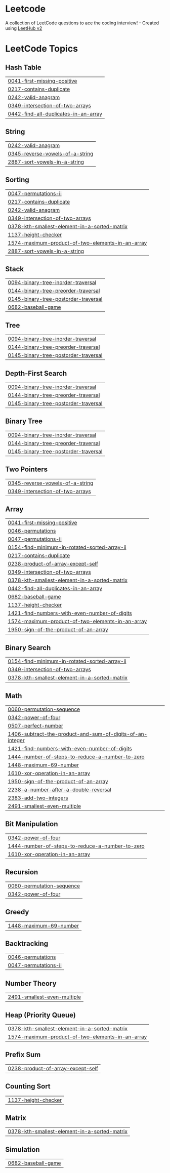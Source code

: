 # Leetcode
A collection of LeetCode questions to ace the coding interview! - Created using [LeetHub v2](https://github.com/arunbhardwaj/LeetHub-2.0)

<!---LeetCode Topics Start-->
# LeetCode Topics
## Hash Table
|  |
| ------- |
| [0041-first-missing-positive](https://github.com/Piyush12379/Leetcode/tree/master/0041-first-missing-positive) |
| [0217-contains-duplicate](https://github.com/Piyush12379/Leetcode/tree/master/0217-contains-duplicate) |
| [0242-valid-anagram](https://github.com/Piyush12379/Leetcode/tree/master/0242-valid-anagram) |
| [0349-intersection-of-two-arrays](https://github.com/Piyush12379/Leetcode/tree/master/0349-intersection-of-two-arrays) |
| [0442-find-all-duplicates-in-an-array](https://github.com/Piyush12379/Leetcode/tree/master/0442-find-all-duplicates-in-an-array) |
## String
|  |
| ------- |
| [0242-valid-anagram](https://github.com/Piyush12379/Leetcode/tree/master/0242-valid-anagram) |
| [0345-reverse-vowels-of-a-string](https://github.com/Piyush12379/Leetcode/tree/master/0345-reverse-vowels-of-a-string) |
| [2887-sort-vowels-in-a-string](https://github.com/Piyush12379/Leetcode/tree/master/2887-sort-vowels-in-a-string) |
## Sorting
|  |
| ------- |
| [0047-permutations-ii](https://github.com/Piyush12379/Leetcode/tree/master/0047-permutations-ii) |
| [0217-contains-duplicate](https://github.com/Piyush12379/Leetcode/tree/master/0217-contains-duplicate) |
| [0242-valid-anagram](https://github.com/Piyush12379/Leetcode/tree/master/0242-valid-anagram) |
| [0349-intersection-of-two-arrays](https://github.com/Piyush12379/Leetcode/tree/master/0349-intersection-of-two-arrays) |
| [0378-kth-smallest-element-in-a-sorted-matrix](https://github.com/Piyush12379/Leetcode/tree/master/0378-kth-smallest-element-in-a-sorted-matrix) |
| [1137-height-checker](https://github.com/Piyush12379/Leetcode/tree/master/1137-height-checker) |
| [1574-maximum-product-of-two-elements-in-an-array](https://github.com/Piyush12379/Leetcode/tree/master/1574-maximum-product-of-two-elements-in-an-array) |
| [2887-sort-vowels-in-a-string](https://github.com/Piyush12379/Leetcode/tree/master/2887-sort-vowels-in-a-string) |
## Stack
|  |
| ------- |
| [0094-binary-tree-inorder-traversal](https://github.com/Piyush12379/Leetcode/tree/master/0094-binary-tree-inorder-traversal) |
| [0144-binary-tree-preorder-traversal](https://github.com/Piyush12379/Leetcode/tree/master/0144-binary-tree-preorder-traversal) |
| [0145-binary-tree-postorder-traversal](https://github.com/Piyush12379/Leetcode/tree/master/0145-binary-tree-postorder-traversal) |
| [0682-baseball-game](https://github.com/Piyush12379/Leetcode/tree/master/0682-baseball-game) |
## Tree
|  |
| ------- |
| [0094-binary-tree-inorder-traversal](https://github.com/Piyush12379/Leetcode/tree/master/0094-binary-tree-inorder-traversal) |
| [0144-binary-tree-preorder-traversal](https://github.com/Piyush12379/Leetcode/tree/master/0144-binary-tree-preorder-traversal) |
| [0145-binary-tree-postorder-traversal](https://github.com/Piyush12379/Leetcode/tree/master/0145-binary-tree-postorder-traversal) |
## Depth-First Search
|  |
| ------- |
| [0094-binary-tree-inorder-traversal](https://github.com/Piyush12379/Leetcode/tree/master/0094-binary-tree-inorder-traversal) |
| [0144-binary-tree-preorder-traversal](https://github.com/Piyush12379/Leetcode/tree/master/0144-binary-tree-preorder-traversal) |
| [0145-binary-tree-postorder-traversal](https://github.com/Piyush12379/Leetcode/tree/master/0145-binary-tree-postorder-traversal) |
## Binary Tree
|  |
| ------- |
| [0094-binary-tree-inorder-traversal](https://github.com/Piyush12379/Leetcode/tree/master/0094-binary-tree-inorder-traversal) |
| [0144-binary-tree-preorder-traversal](https://github.com/Piyush12379/Leetcode/tree/master/0144-binary-tree-preorder-traversal) |
| [0145-binary-tree-postorder-traversal](https://github.com/Piyush12379/Leetcode/tree/master/0145-binary-tree-postorder-traversal) |
## Two Pointers
|  |
| ------- |
| [0345-reverse-vowels-of-a-string](https://github.com/Piyush12379/Leetcode/tree/master/0345-reverse-vowels-of-a-string) |
| [0349-intersection-of-two-arrays](https://github.com/Piyush12379/Leetcode/tree/master/0349-intersection-of-two-arrays) |
## Array
|  |
| ------- |
| [0041-first-missing-positive](https://github.com/Piyush12379/Leetcode/tree/master/0041-first-missing-positive) |
| [0046-permutations](https://github.com/Piyush12379/Leetcode/tree/master/0046-permutations) |
| [0047-permutations-ii](https://github.com/Piyush12379/Leetcode/tree/master/0047-permutations-ii) |
| [0154-find-minimum-in-rotated-sorted-array-ii](https://github.com/Piyush12379/Leetcode/tree/master/0154-find-minimum-in-rotated-sorted-array-ii) |
| [0217-contains-duplicate](https://github.com/Piyush12379/Leetcode/tree/master/0217-contains-duplicate) |
| [0238-product-of-array-except-self](https://github.com/Piyush12379/Leetcode/tree/master/0238-product-of-array-except-self) |
| [0349-intersection-of-two-arrays](https://github.com/Piyush12379/Leetcode/tree/master/0349-intersection-of-two-arrays) |
| [0378-kth-smallest-element-in-a-sorted-matrix](https://github.com/Piyush12379/Leetcode/tree/master/0378-kth-smallest-element-in-a-sorted-matrix) |
| [0442-find-all-duplicates-in-an-array](https://github.com/Piyush12379/Leetcode/tree/master/0442-find-all-duplicates-in-an-array) |
| [0682-baseball-game](https://github.com/Piyush12379/Leetcode/tree/master/0682-baseball-game) |
| [1137-height-checker](https://github.com/Piyush12379/Leetcode/tree/master/1137-height-checker) |
| [1421-find-numbers-with-even-number-of-digits](https://github.com/Piyush12379/Leetcode/tree/master/1421-find-numbers-with-even-number-of-digits) |
| [1574-maximum-product-of-two-elements-in-an-array](https://github.com/Piyush12379/Leetcode/tree/master/1574-maximum-product-of-two-elements-in-an-array) |
| [1950-sign-of-the-product-of-an-array](https://github.com/Piyush12379/Leetcode/tree/master/1950-sign-of-the-product-of-an-array) |
## Binary Search
|  |
| ------- |
| [0154-find-minimum-in-rotated-sorted-array-ii](https://github.com/Piyush12379/Leetcode/tree/master/0154-find-minimum-in-rotated-sorted-array-ii) |
| [0349-intersection-of-two-arrays](https://github.com/Piyush12379/Leetcode/tree/master/0349-intersection-of-two-arrays) |
| [0378-kth-smallest-element-in-a-sorted-matrix](https://github.com/Piyush12379/Leetcode/tree/master/0378-kth-smallest-element-in-a-sorted-matrix) |
## Math
|  |
| ------- |
| [0060-permutation-sequence](https://github.com/Piyush12379/Leetcode/tree/master/0060-permutation-sequence) |
| [0342-power-of-four](https://github.com/Piyush12379/Leetcode/tree/master/0342-power-of-four) |
| [0507-perfect-number](https://github.com/Piyush12379/Leetcode/tree/master/0507-perfect-number) |
| [1406-subtract-the-product-and-sum-of-digits-of-an-integer](https://github.com/Piyush12379/Leetcode/tree/master/1406-subtract-the-product-and-sum-of-digits-of-an-integer) |
| [1421-find-numbers-with-even-number-of-digits](https://github.com/Piyush12379/Leetcode/tree/master/1421-find-numbers-with-even-number-of-digits) |
| [1444-number-of-steps-to-reduce-a-number-to-zero](https://github.com/Piyush12379/Leetcode/tree/master/1444-number-of-steps-to-reduce-a-number-to-zero) |
| [1448-maximum-69-number](https://github.com/Piyush12379/Leetcode/tree/master/1448-maximum-69-number) |
| [1610-xor-operation-in-an-array](https://github.com/Piyush12379/Leetcode/tree/master/1610-xor-operation-in-an-array) |
| [1950-sign-of-the-product-of-an-array](https://github.com/Piyush12379/Leetcode/tree/master/1950-sign-of-the-product-of-an-array) |
| [2238-a-number-after-a-double-reversal](https://github.com/Piyush12379/Leetcode/tree/master/2238-a-number-after-a-double-reversal) |
| [2383-add-two-integers](https://github.com/Piyush12379/Leetcode/tree/master/2383-add-two-integers) |
| [2491-smallest-even-multiple](https://github.com/Piyush12379/Leetcode/tree/master/2491-smallest-even-multiple) |
## Bit Manipulation
|  |
| ------- |
| [0342-power-of-four](https://github.com/Piyush12379/Leetcode/tree/master/0342-power-of-four) |
| [1444-number-of-steps-to-reduce-a-number-to-zero](https://github.com/Piyush12379/Leetcode/tree/master/1444-number-of-steps-to-reduce-a-number-to-zero) |
| [1610-xor-operation-in-an-array](https://github.com/Piyush12379/Leetcode/tree/master/1610-xor-operation-in-an-array) |
## Recursion
|  |
| ------- |
| [0060-permutation-sequence](https://github.com/Piyush12379/Leetcode/tree/master/0060-permutation-sequence) |
| [0342-power-of-four](https://github.com/Piyush12379/Leetcode/tree/master/0342-power-of-four) |
## Greedy
|  |
| ------- |
| [1448-maximum-69-number](https://github.com/Piyush12379/Leetcode/tree/master/1448-maximum-69-number) |
## Backtracking
|  |
| ------- |
| [0046-permutations](https://github.com/Piyush12379/Leetcode/tree/master/0046-permutations) |
| [0047-permutations-ii](https://github.com/Piyush12379/Leetcode/tree/master/0047-permutations-ii) |
## Number Theory
|  |
| ------- |
| [2491-smallest-even-multiple](https://github.com/Piyush12379/Leetcode/tree/master/2491-smallest-even-multiple) |
## Heap (Priority Queue)
|  |
| ------- |
| [0378-kth-smallest-element-in-a-sorted-matrix](https://github.com/Piyush12379/Leetcode/tree/master/0378-kth-smallest-element-in-a-sorted-matrix) |
| [1574-maximum-product-of-two-elements-in-an-array](https://github.com/Piyush12379/Leetcode/tree/master/1574-maximum-product-of-two-elements-in-an-array) |
## Prefix Sum
|  |
| ------- |
| [0238-product-of-array-except-self](https://github.com/Piyush12379/Leetcode/tree/master/0238-product-of-array-except-self) |
## Counting Sort
|  |
| ------- |
| [1137-height-checker](https://github.com/Piyush12379/Leetcode/tree/master/1137-height-checker) |
## Matrix
|  |
| ------- |
| [0378-kth-smallest-element-in-a-sorted-matrix](https://github.com/Piyush12379/Leetcode/tree/master/0378-kth-smallest-element-in-a-sorted-matrix) |
## Simulation
|  |
| ------- |
| [0682-baseball-game](https://github.com/Piyush12379/Leetcode/tree/master/0682-baseball-game) |
<!---LeetCode Topics End-->